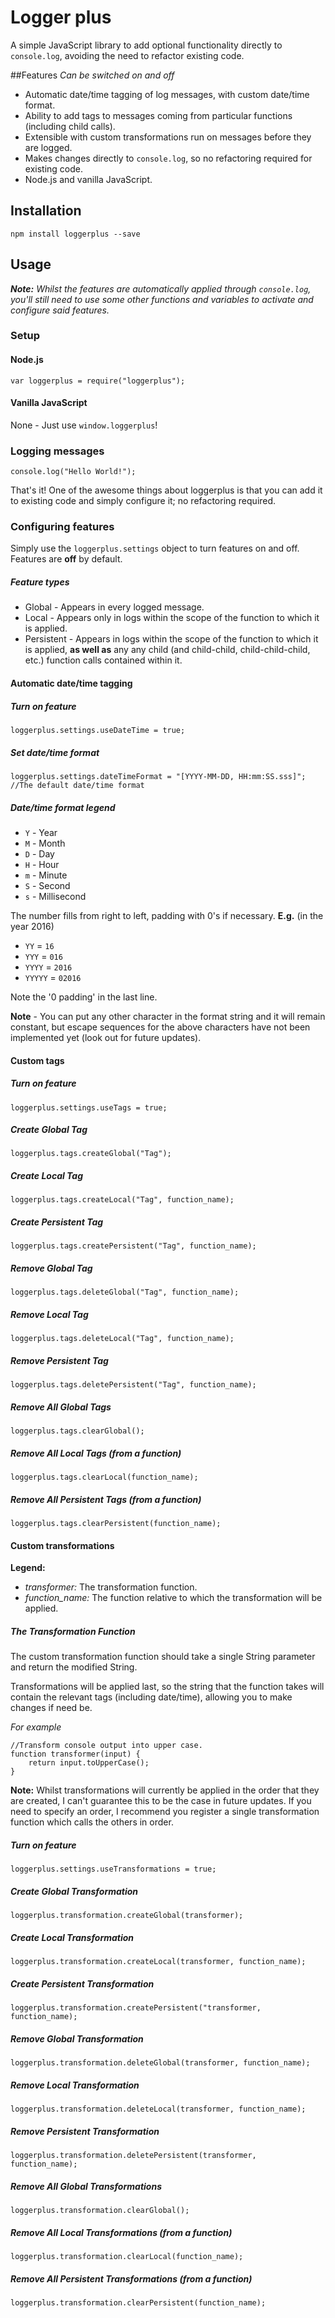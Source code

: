 Logger plus
===========

A simple JavaScript library to add optional functionality directly to `console.log`, avoiding the need to refactor existing code.

##Features
_Can be switched on and off_

* Automatic date/time tagging of log messages, with custom date/time format.
* Ability to add tags to messages coming from particular functions (including child calls).
* Extensible with custom transformations run on messages before they are logged.
* Makes changes directly to `console.log`, so no refactoring required for existing code.
* Node.js and vanilla JavaScript.

## Installation

    npm install loggerplus --save

## Usage
_**Note:** Whilst the features are automatically applied through `console.log`, you'll still need to use some other functions and variables to activate and configure said features._

### Setup
#### Node.js

    var loggerplus = require("loggerplus");

#### Vanilla JavaScript  
None - Just use `window.loggerplus`!

### Logging messages

    console.log("Hello World!");

That's it! One of the awesome things about loggerplus is that you can add it to existing code and simply configure it; no refactoring required.

### Configuring features
Simply use the `loggerplus.settings` object to turn features on and off.
Features are **off** by default.

##### Feature types

* Global - Appears in every logged message.
* Local - Appears only in logs within the scope of the function to which it is applied.
* Persistent - Appears in logs within the scope of the function to which it is applied, **as well as** any any child (and child-child, child-child-child, etc.) function calls contained within it.

#### Automatic date/time tagging

##### Turn on feature

    loggerplus.settings.useDateTime = true;

##### Set date/time format

    loggerplus.settings.dateTimeFormat = "[YYYY-MM-DD, HH:mm:SS.sss]"; //The default date/time format

##### Date/time format legend

* `Y` - Year
* `M` - Month
* `D` - Day
* `H` - Hour
* `m` - Minute
* `S` - Second
* `s` - Millisecond

The number fills from right to left, padding with 0's if necessary.
**E.g.** (in the year 2016)

* `YY` = `16`
* `YYY` = `016`
* `YYYY` = `2016`
* `YYYYY` = `02016`
  
Note the '0 padding' in the last line.

**Note** - You can put any other character in the format string and it will remain constant, but escape sequences for the above characters have not been implemented yet (look out for future updates).

#### Custom tags
##### Turn on feature

    loggerplus.settings.useTags = true;
    
##### Create Global Tag

    loggerplus.tags.createGlobal("Tag");

##### Create Local Tag

    loggerplus.tags.createLocal("Tag", function_name);
    
##### Create Persistent Tag

    loggerplus.tags.createPersistent("Tag", function_name);
    
##### Remove Global Tag

    loggerplus.tags.deleteGlobal("Tag", function_name);

##### Remove Local Tag

    loggerplus.tags.deleteLocal("Tag", function_name);
    
##### Remove Persistent Tag

    loggerplus.tags.deletePersistent("Tag", function_name);
    
##### Remove All Global Tags

    loggerplus.tags.clearGlobal();

##### Remove All Local Tags (from a function)

    loggerplus.tags.clearLocal(function_name);
    
##### Remove All Persistent Tags (from a function)

    loggerplus.tags.clearPersistent(function_name);
    
#### Custom transformations
**Legend:**

* _transformer:_ The transformation function.
* _function_name:_ The function relative to which the transformation will be applied.

##### The Transformation Function  
The custom transformation function should take a single String parameter and return the modified String.

Transformations will be applied last, so the string that the function takes will contain the relevant tags (including date/time), allowing you to make changes if need be.

*For example*

    //Transform console output into upper case.
    function transformer(input) {
        return input.toUpperCase();
    }

**Note:** Whilst transformations will currently be applied in the order that they are created, I can't guarantee this to be the case in future updates. If you need to specify an order, I recommend you register a single transformation function which calls the others in order.

##### Turn on feature

    loggerplus.settings.useTransformations = true;
    
##### Create Global Transformation

    loggerplus.transformation.createGlobal(transformer);

##### Create Local Transformation

    loggerplus.transformation.createLocal(transformer, function_name);
    
##### Create Persistent Transformation

    loggerplus.transformation.createPersistent("transformer, function_name);
    
##### Remove Global Transformation

    loggerplus.transformation.deleteGlobal(transformer, function_name);

##### Remove Local Transformation

    loggerplus.transformation.deleteLocal(transformer, function_name);
    
##### Remove Persistent Transformation

    loggerplus.transformation.deletePersistent(transformer, function_name);
    
##### Remove All Global Transformations

    loggerplus.transformation.clearGlobal();

##### Remove All Local Transformations (from a function)

    loggerplus.transformation.clearLocal(function_name);
    
##### Remove All Persistent Transformations (from a function)

    loggerplus.transformation.clearPersistent(function_name);